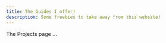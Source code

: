 ```yaml
---
title: The Guides I offer!
description: Some freebies to take away from this website!
---
```


The Projects page ...
